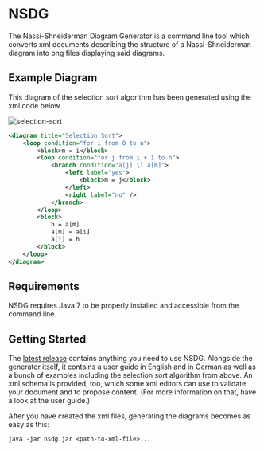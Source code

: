 # NSDG

The Nassi-Shneiderman Diagram Generator is a command line tool which converts xml documents describing the structure of a Nassi-Shneiderman diagram into png files displaying said diagrams.

## Example Diagram

This diagram of the selection sort algorithm has been generated using the xml code below.

![selection-sort](https://cloud.githubusercontent.com/assets/1459067/4448642/52ec9330-4815-11e4-94b7-bd6b2f5048d7.png)

```xml
<diagram title="Selection Sort">
	<loop condition="for i from 0 to n">
		<block>m = i</block>
		<loop condition="for j from i + 1 to n">
			<branch condition="a[j] \l a[m]">
				<left label="yes">
					<block>m = j</block>
				</left>
				<right label="no" />
			</branch>
		</loop>
		<block>
			h = a[m]
			a[m] = a[i]
			a[i] = h
		</block>
	</loop>
</diagram>
```

## Requirements

NSDG requires Java 7 to be properly installed and accessible from the command line.

## Getting Started

The [latest release](https://github.com/GreenLightning/nsdg/releases/latest) contains anything you need to use NSDG. Alongside the generator itself, it contains a user guide in English and in German as well as a bunch of examples including the selection sort algorithm from above. An xml schema is provided, too, which some xml editors can use to validate your document and to propose content. (For more information on that, have a look at the user guide.)

After you have created the xml files, generating the diagrams becomes as easy as this:

    java -jar nsdg.jar <path-to-xml-file>...
